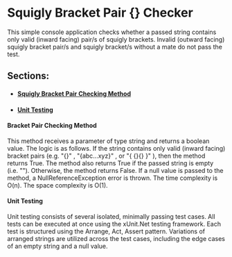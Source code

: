 <h1>Squigly Bracket Pair {} Checker</h1>

<p>This simple console application checks whether a passed string contains only valid (inward facing) pair/s of squigly brackets. Invalid (outward facing) squigly bracket pair/s and squigly bracket/s without a mate do not pass the test.</p>

<h2>Sections:</h2>
<ul>
  <li><h4><a href="https://github.com/CrewsControlSolutions/CSharpProjects/blob/main/TechnicalAssessmentJN/TechnicalAssessmentJN/BracketChecker.cs">Squigly Bracket Pair Checking Method</a></h4></li>
  <li><h4><a href="https://github.com/CrewsControlSolutions/CSharpProjects/blob/main/TechnicalAssessmentJN/UnitTest/BracketTest1.cs">Unit Testing</a></h4></li>
</ul>
 
 <h4>Bracket Pair Checking Method</h4>
 <p>
  This method receives a parameter of type string and returns a boolean value. The logic is as follows. If the string contains only valid (inward facing) bracket pairs (e.g.  "{}" ,  "{abc...xyz}" , or  "{ {}{} }" ), then the method returns True. The method also returns True if the passed string is empty (i.e. ""). Otherwise, the method returns False. If a null value is passed to the method, a NullReferenceException error is thrown. The time complexity is O(n). The space complexity is O(1).
 </p>
 
 <h4>Unit Testing</h4>
 <p>
  Unit testing consists of several isolated, minimally passing test cases. All tests can be executed at once using the xUnit.Net testing framework. Each test is structured using the Arrange, Act, Assert pattern. Variations of arranged strings are utilized across the test cases, including the edge cases of an empty string and a null value.
 </p>
